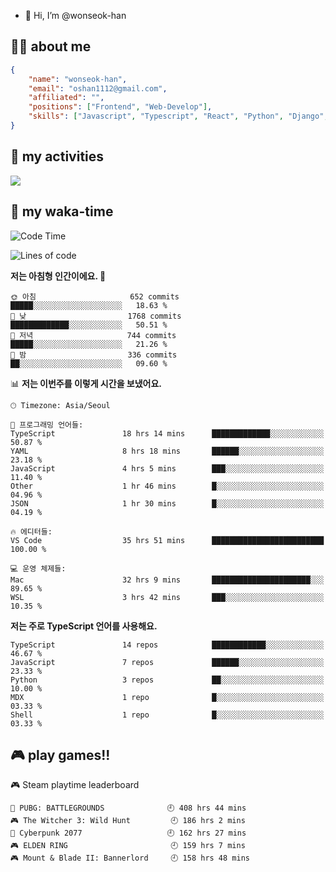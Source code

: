 - 👋 Hi, I’m @wonseok-han

## 🤷‍♂️ about me
```json
{
    "name": "wonseok-han",
    "email": "oshan1112@gmail.com",
    "affiliated": "",
    "positions": ["Frontend", "Web-Develop"],
    "skills": ["Javascript", "Typescript", "React", "Python", "Django", "SQL", "Docker", "Git"]
}
```

## 🤔 my activities

<!-- ![](https://github-readme-stats.vercel.app/api?username=wonseok-han&show_icons=true&theme=dracula&include_all_commits=true&custom_title=wonseok-han%27s%20Github%20Stats) -->

![](http://github-profile-summary-cards.vercel.app/api/cards/profile-details?username=wonseok-han&theme=dracula)

## 📃 my waka-time

<!--START_SECTION:waka-->
![Code Time](http://img.shields.io/badge/Code%20Time-2%2C964%20hrs%2020%20mins-blue)

![Lines of code](https://img.shields.io/badge/%EC%A0%80%EB%8A%94%20%EC%97%AC%ED%83%9C%EA%B9%8C%EC%A7%80%20-19.6%20million%20%EC%A4%84%EC%9D%98%20%EC%BD%94%EB%93%9C%EB%A5%BC%20%EC%9E%91%EC%84%B1%ED%96%88%EC%96%B4%EC%9A%94.-blue)

**저는 아침형 인간이에요. 🐤** 

```text
🌞 아침                     652 commits         █████░░░░░░░░░░░░░░░░░░░░   18.63 % 
🌆 낮　                     1768 commits        █████████████░░░░░░░░░░░░   50.51 % 
🌃 저녁                     744 commits         █████░░░░░░░░░░░░░░░░░░░░   21.26 % 
🌙 밤　                     336 commits         ██░░░░░░░░░░░░░░░░░░░░░░░   09.60 % 
```


📊 **저는 이번주를 이렇게 시간을 보냈어요.** 

```text
🕑︎ Timezone: Asia/Seoul

💬 프로그래밍 언어들: 
TypeScript               18 hrs 14 mins      █████████████░░░░░░░░░░░░   50.87 % 
YAML                     8 hrs 18 mins       ██████░░░░░░░░░░░░░░░░░░░   23.18 % 
JavaScript               4 hrs 5 mins        ███░░░░░░░░░░░░░░░░░░░░░░   11.40 % 
Other                    1 hr 46 mins        █░░░░░░░░░░░░░░░░░░░░░░░░   04.96 % 
JSON                     1 hr 30 mins        █░░░░░░░░░░░░░░░░░░░░░░░░   04.19 % 

🔥 에디터들: 
VS Code                  35 hrs 51 mins      █████████████████████████   100.00 % 

💻 운영 체제들: 
Mac                      32 hrs 9 mins       ██████████████████████░░░   89.65 % 
WSL                      3 hrs 42 mins       ███░░░░░░░░░░░░░░░░░░░░░░   10.35 % 
```

**저는 주로 TypeScript 언어를 사용해요.** 

```text
TypeScript               14 repos            ████████████░░░░░░░░░░░░░   46.67 % 
JavaScript               7 repos             ██████░░░░░░░░░░░░░░░░░░░   23.33 % 
Python                   3 repos             ██░░░░░░░░░░░░░░░░░░░░░░░   10.00 % 
MDX                      1 repo              █░░░░░░░░░░░░░░░░░░░░░░░░   03.33 % 
Shell                    1 repo              █░░░░░░░░░░░░░░░░░░░░░░░░   03.33 % 
```




<!--END_SECTION:waka-->

## 🎮 play games!!

<!-- steam-box start -->
🎮 Steam playtime leaderboard
```text
🍳 PUBG: BATTLEGROUNDS              🕘 408 hrs 44 mins
🎮 The Witcher 3: Wild Hunt         🕘 186 hrs 2 mins
🦾 Cyberpunk 2077                   🕘 162 hrs 27 mins
🎮 ELDEN RING                       🕘 159 hrs 7 mins
🎮 Mount & Blade II: Bannerlord     🕘 158 hrs 48 mins
```
<!-- Powered by https://github.com/YouEclipse/steam-box . -->
<!-- steam-box end -->
